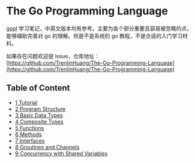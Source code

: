 # The Go Programming Language

[gopl](http://www.gopl.io/) 学习笔记，中英文版本均有参考。主要为各个部分重要且容易被忽略的点，能够辅助完善对 go 的理解。但是不是系统的 go 教程，不是合适的入门学习材料。

如果存在问题欢迎提 issue，仓库地址：[https://github.com/TrenlinHuang/The-Go-Programming-Language](https://github.com/TrenlinHuang/The-Go-Programming-Language)

## Table of Content

* [1 Tutorial](1-tutorial.md)
* [2 Program Structure](2-program-structure.md)
* [3 Basic Data Types](3-basic-data-types.md)
* [4 Composite Types](4-composite-types.md)
* [5 Functions](5-functions.md)
* [6 Methods](6-methods.md)
* [7 Interfaces](7-interfaces.md)
* [8 Groutines and Channels](8-groutines-and-channels.md)
* [9 Concurrency with Shared Variables](9-concurrency-with-shared-variables.md)
